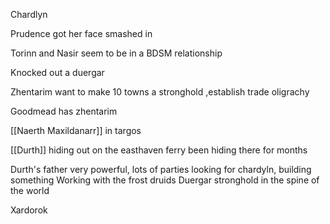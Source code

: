 
Chardlyn

Prudence got her face smashed in

Torinn and Nasir seem to be in a BDSM relationship

Knocked out a duergar

Zhentarim want to make 10 towns a stronghold ,establish trade oligrachy

Goodmead has zhentarim

[[Naerth Maxildanarr]] in targos

[[Durth]] hiding out on the easthaven ferry
been hiding there for months

Durth's father very powerful, lots of parties looking for chardyln, building something
Working with the frost druids
Duergar stronghold in the spine of the world

Xardorok 

